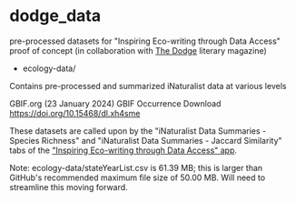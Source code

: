 # dodge_data
pre-processed datasets for "Inspiring Eco-writing through Data Access" proof of concept (in collaboration with [The Dodge](https://www.thedodgemag.com/) literary magazine)




- ecology-data/

Contains pre-processed and summarized iNaturalist data at various levels

GBIF.org (23 January 2024) GBIF Occurrence Download https://doi.org/10.15468/dl.xh4sme

These datasets are called upon by the "iNaturalist Data Summaries - Species Richness" and "iNaturalist Data Summaries - Jaccard Similarity" tabs of the ["Inspiring Eco-writing through Data Access" app](https://sara-stoudt.shinyapps.io/dodge_data/).

Note: ecology-data/stateYearList.csv is 61.39 MB; this is larger than GitHub's recommended maximum file size of 50.00 MB. Will need to streamline this moving forward.